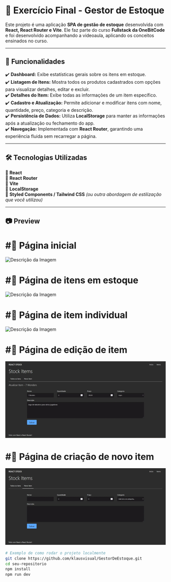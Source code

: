# 🚀 Exercício Final - Gestor de Estoque 

Este projeto é uma aplicação **SPA de gestão de estoque** desenvolvida com **React, React Router e Vite**. Ele faz parte do curso **Fullstack da OneBitCode** e foi desenvolvido acompanhando a videoaula, aplicando os conceitos ensinados no curso.

---

## 📌 Funcionalidades  

✔️ **Dashboard:** Exibe estatísticas gerais sobre os itens em estoque.  
✔️ **Listagem de Itens:** Mostra todos os produtos cadastrados com opções para visualizar detalhes, editar e excluir.  
✔️ **Detalhes do Item:** Exibe todas as informações de um item específico.  
✔️ **Cadastro e Atualização:** Permite adicionar e modificar itens com nome, quantidade, preço, categoria e descrição.  
✔️ **Persistência de Dados:** Utiliza **LocalStorage** para manter as informações após a atualização ou fechamento do app.  
✔️ **Navegação:** Implementada com **React Router**, garantindo uma experiência fluida sem recarregar a página.  

---

## 🛠️ Tecnologias Utilizadas  

🔹 **React**  
🔹 **React Router**  
🔹 **Vite**  
🔹 **LocalStorage**  
🔹 **Styled Components / Tailwind CSS** *(ou outra abordagem de estilização que você utilizou)*  

---

## 📷 Preview  

# #📌 Página inicial

![Descrição da Imagem](public/img/Página%20inicial.webp)

# #📌 Página de itens em estoque

![Descrição da Imagem](public/img/Página%20de%20itens%20em%20estoque.webp)


# #📌 Página de item individual

![Descrição da Imagem](public/img/Página%20de%20item%20individual.webp)

# #📌 Página de edição de item

![Descrição da Imagem](public/img/Página%20de%20edição%20de%20item.webp)
 
# #📌 Página de criação de novo item

![Descrição da Imagem](public/img/Página%20de%20criação%20de%20novo%20item.webp)

```bash
# Exemplo de como rodar o projeto localmente
git clone https://github.com/klausvisual/GestorDeEstoque.git
cd seu-repositorio
npm install
npm run dev
